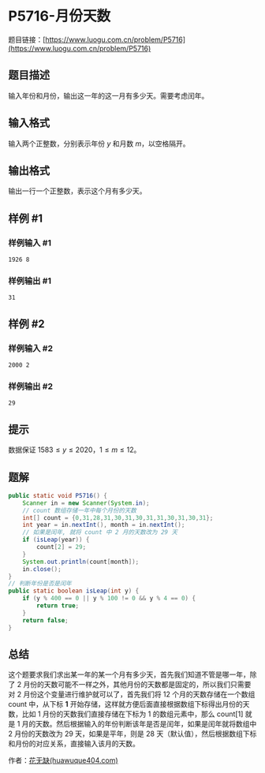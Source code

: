 # P5716-月份天数

题目链接：[https://www.luogu.com.cn/problem/P5716](https://www.luogu.com.cn/problem/P5716)

## 题目描述

输入年份和月份，输出这一年的这一月有多少天。需要考虑闰年。

## 输入格式

输入两个正整数，分别表示年份 $y$ 和月数 $m$，以空格隔开。

## 输出格式

输出一行一个正整数，表示这个月有多少天。

## 样例 #1

### 样例输入 #1

```
1926 8
```

### 样例输出 #1

```
31
```

## 样例 #2

### 样例输入 #2

```
2000 2
```

### 样例输出 #2

```
29
```

## 提示

数据保证 $1583 \leq y \leq 2020$，$1 \leq m \leq 12$。

## 题解

```java
public static void P5716() {
    Scanner in = new Scanner(System.in);
    // count 数组存储一年中每个月份的天数
    int[] count = {0,31,28,31,30,31,30,31,31,30,31,30,31};
    int year = in.nextInt(), month = in.nextInt();
    // 如果是闰年, 就将 count 中 2 月的天数改为 29 天
    if (isLeap(year)) {
        count[2] = 29;
    }
    System.out.println(count[month]);
    in.close();
}
// 判断年份是否是闰年
public static boolean isLeap(int y) {
    if (y % 400 == 0 || y % 100 != 0 && y % 4 == 0) {
        return true;
    }
    return false;
}
```

## 总结

这个题要求我们求出某一年的某一个月有多少天，首先我们知道不管是哪一年，除了 2 月份的天数可能不一样之外，其他月份的天数都是固定的，所以我们只需要对 2 月份这个变量进行维护就可以了，首先我们将 12 个月的天数存储在一个数组 count 中，从下标 **1** 开始存储，这样就方便后面直接根据数组下标得出月份的天数，比如 1 月份的天数我们直接存储在下标为 1 的数组元素中，那么 count[1] 就是 1 月的天数。然后根据输入的年份判断该年是否是闰年，如果是闰年就将数组中 2 月份的天数改为 29 天，如果是平年，则是 28 天（默认值），然后根据数组下标和月份的对应关系，直接输入该月的天数。

作者：[花无缺(huawuque404.com)](https://huawuque404.com)